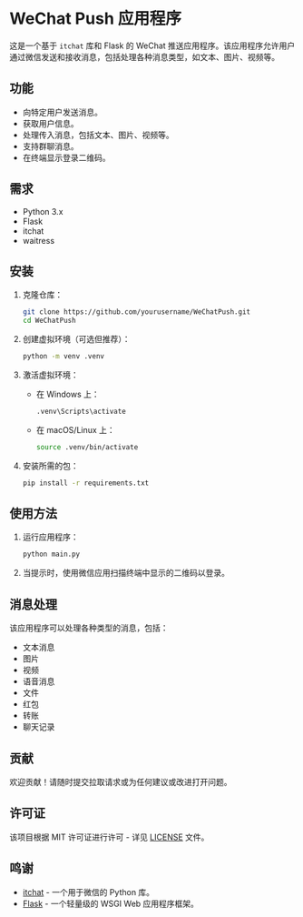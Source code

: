 # WeChat Push 应用程序

这是一个基于 `itchat` 库和 Flask 的 WeChat 推送应用程序。该应用程序允许用户通过微信发送和接收消息，包括处理各种消息类型，如文本、图片、视频等。

## 功能

- 向特定用户发送消息。
- 获取用户信息。
- 处理传入消息，包括文本、图片、视频等。
- 支持群聊消息。
- 在终端显示登录二维码。

## 需求

- Python 3.x
- Flask
- itchat
- waitress

## 安装

1. 克隆仓库：
   ```bash
   git clone https://github.com/yourusername/WeChatPush.git
   cd WeChatPush
   ```

2. 创建虚拟环境（可选但推荐）：
   ```bash
   python -m venv .venv
   ```

3. 激活虚拟环境：
   - 在 Windows 上：
     ```bash
     .venv\Scripts\activate
     ```
   - 在 macOS/Linux 上：
     ```bash
     source .venv/bin/activate
     ```

4. 安装所需的包：
   ```bash
   pip install -r requirements.txt
   ```

## 使用方法

1. 运行应用程序：
   ```bash
   python main.py
   ```

2. 当提示时，使用微信应用扫描终端中显示的二维码以登录。



## 消息处理

该应用程序可以处理各种类型的消息，包括：
- 文本消息
- 图片
- 视频
- 语音消息
- 文件
- 红包
- 转账
- 聊天记录

## 贡献

欢迎贡献！请随时提交拉取请求或为任何建议或改进打开问题。

## 许可证

该项目根据 MIT 许可证进行许可 - 详见 [LICENSE](LICENSE) 文件。

## 鸣谢

- [itchat](https://github.com/littlecodersh/itchat) - 一个用于微信的 Python 库。
- [Flask](https://flask.palletsprojects.com/) - 一个轻量级的 WSGI Web 应用程序框架。

